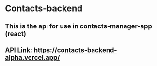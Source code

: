 # Contacts-backend
## This is the api for use in contacts-manager-app (react)
## API Link: https://contacts-backend-alpha.vercel.app/